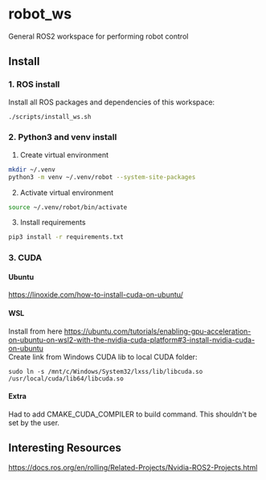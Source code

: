 # robot_ws
General ROS2 workspace for performing robot control  
## Install  
### 1. ROS install
Install all ROS packages and dependencies of this workspace:
```bash
./scripts/install_ws.sh
```   
### 2. Python3 and venv install
1. Create virtual environment
```bash
mkdir ~/.venv
python3 -m venv ~/.venv/robot --system-site-packages
```  
2. Activate virtual environment
```bash
source ~/.venv/robot/bin/activate
```  
3. Install requirements
```bash
pip3 install -r requirements.txt
```  

### 3. CUDA
#### Ubuntu
https://linoxide.com/how-to-install-cuda-on-ubuntu/  
#### WSL
Install from here https://ubuntu.com/tutorials/enabling-gpu-acceleration-on-ubuntu-on-wsl2-with-the-nvidia-cuda-platform#3-install-nvidia-cuda-on-ubuntu  
Create link from Windows CUDA lib to local CUDA folder:
```
sudo ln -s /mnt/c/Windows/System32/lxss/lib/libcuda.so /usr/local/cuda/lib64/libcuda.so
```  
#### Extra
Had to add CMAKE_CUDA_COMPILER to build command. This shouldn't be set by the user.
## Interesting Resources
https://docs.ros.org/en/rolling/Related-Projects/Nvidia-ROS2-Projects.html  
